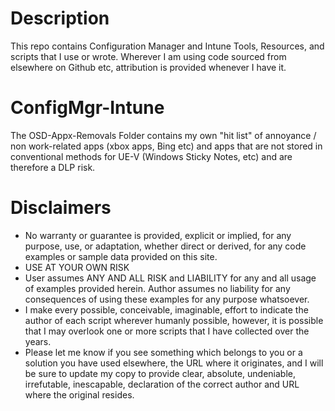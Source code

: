 # Description

This repo contains Configuration Manager and Intune Tools, Resources, and scripts that I use or wrote.  Wherever I am using code sourced from elsewhere on Github etc, attribution is provided whenever I have it.

# ConfigMgr-Intune

The OSD-Appx-Removals Folder contains my own "hit list" of annoyance / non work-related apps (xbox apps, Bing etc) and apps that are not stored in conventional methods for UE-V (Windows Sticky Notes, etc) and are therefore a DLP risk. 


# Disclaimers

* No warranty or guarantee is provided, explicit or implied, for any purpose, use, or adaptation, whether direct or derived, for any code examples or sample data provided on this site.
* USE AT YOUR OWN RISK
* User assumes ANY AND ALL RISK and LIABILITY for any and all usage of examples provided herein.  Author assumes no liability for any consequences of using these examples for any purpose whatsoever.
* I make every possible, conceivable, imaginable, effort to indicate the author of each script wherever humanly possible, however, it is possible that I may overlook one or more scripts that I have collected over the years. 
* Please let me know if you see something which belongs to you or a solution you have used elsewhere, the URL where it originates, and I will be sure to update my copy to provide clear, absolute, undeniable, irrefutable, inescapable, declaration of the correct author and URL where the original resides.  
